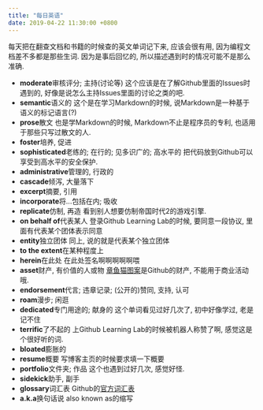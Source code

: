 ```yaml
---
title: "每日英语"
date: 2019-04-22 11:30:00 +0800
---
```


每天把在翻查文档和书籍的时候查的英文单词记下来, 应该会很有用, 因为编程文档差不多都是那些生词. 因为是事后回忆的, 所以描述遇到时的情况可能不是那么准确. 

- **moderate**审核评分; 主持(讨论等) 这个应该是在了解Github里面的Issues时遇到的, 好像是说怎么主持Issues里面的讨论之类的吧.
- **semantic**语义的 这个是在学习Markdown的时候, 说Markdown是一种基于语义的标记语言(?)
- **prose**散文 也是学Markdown的时候, Markdown不止是程序员的专利, 也适用于那些只写过散文的人.
- **foster**培养, 促进
- **sophisticated**老练的; 在行的; 见多识广的; 高水平的 把代码放到Github可以享受到高水平的安全保护. 
- **administrative**管理的, 行政的
- **cascade**倾泻, 大量落下
- **excerpt**摘要, 引用
- **incorporate**将...包括在内; 吸收
- **replicate**仿制, 再造 看到别人想要仿制帝国时代2的游戏引擎.
- **on behalf of**代表某人 登录Github Learning Lab的时候, 要同意一段协议, 里面有代表某个团体表示同意
- **entity**独立团体 同上, 说的就是代表某个独立团体
- **to the extent**在某种程度上
- **herein**在此处 在此处签名啊啊啊啊啊喂
- **asset**财产, 有价值的人或物 [章鱼猫图案](https://octodex.github.com/)是Github的财产, 不能用于商业活动哦. 
- **endorsement**代言; 违章记录; (公开的)赞同, 支持, 认可
- **roam**漫步; 闲逛
- **dedicated**专门用途的; 献身的 这个单词看见过好几次了, 初中好像学过, 老是记不住
- **terrific**了不起的 上Github Learning Lab的时候被机器人称赞了啊, 感觉这是个很好听的词.
- **bloated**膨胀的
- **resume**概要 写博客主页的时候要求填一下概要
- **portfolio**文件夹; 作品 这个也遇到过好几次, 感觉好怪.
- **sidekick**助手, 副手
- **glossary**词汇表 Github的[官方词汇表](https://help.github.com/en/articles/github-glossary)
- **a.k.a**换句话说 also known as的缩写
